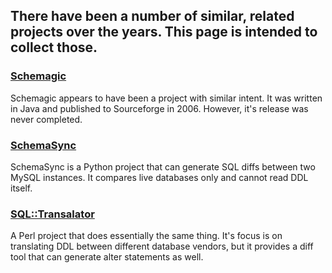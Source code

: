 ## There have been a number of similar, related projects over the years.  This page is intended to collect those.

### [Schemagic](http://schemagic.sourceforge.net/)

Schemagic appears to have been a project with similar intent.  It was written in Java and published to Sourceforge in 2006.  However, it's release was never completed.

### [SchemaSync](http://schemasync.org)

SchemaSync is a Python project that can generate SQL diffs between two MySQL instances.  It compares live databases only and cannot read DDL itself.

### [SQL::Transalator](https://metacpan.org/module/SQL::Translator)

A Perl project that does essentially the same thing.  It's focus is on translating DDL between different database vendors, but it provides a diff tool that can generate alter statements as well.